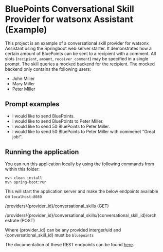 # BluePoints Conversational Skill Provider for watsonx Assistant (Example)

This project is an example of a conversational skill provider for watsonx Assistant using the Springboot web server starter. It demonstrates how a certain amount of BluePoints can be sent to a recipient with a comment. All slots (`recipient`, `amount`, `receiver_comment`) may be specified in a single prompt. The skill queries a mocked backend for the recipient. The mocked backend only contains the following users:

- John Miller
- Mary Miller
- Peter Miller

## Prompt examples

- I would like to send BluePoints.
- I would like to send BluePoints to Peter Miller.
- I would like to send 50 BluePoints to Peter Miller.
- I would like to send 50 BluePoints to Peter Miller with commenet "Great job!".

## Running the application

You can run this application locally by using the following commands from within this folder:

```shell script
mvn clean install
mvn spring-boot:run
```

This will start the application server and make the below endpoints available on `localhost:8080`

/providers/{provider_id}/conversational_skills (GET)

/providers/{provider_id}/conversational_skills/{conversational_skill_id}/orchestrate (POST)

Where {provider_id} can be any provided interger/uid and {conversational_skill_id} must be `bluepoints`

The documentation of these REST endpoints can be found [here](https://github.com/watson-developer-cloud/assistant-toolkit/blob/master/conversational-skills/procode-endpoints.md).